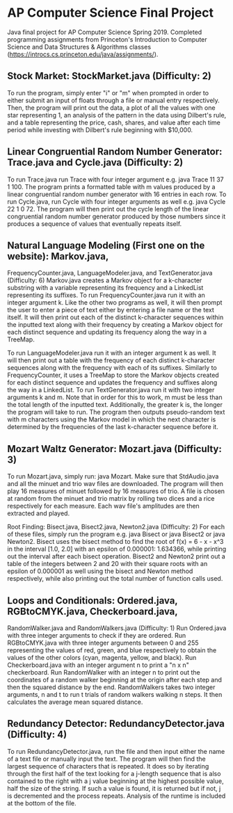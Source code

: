 # AP Computer Science Final Project
Java final project for AP Computer Science Spring 2019. Completed programming assignments from Princeton's Introduction to Computer Science and Data Structures &amp; Algorithms classes (https://introcs.cs.princeton.edu/java/assignments/). 

## Stock Market: StockMarket.java (Difficulty: 2)
To run the program, simply enter "i" or "m" when prompted in order to either
submit an input of floats through a file or manual entry respectively. Then,
the program will print out the data, a plot of all the values with one star
representing 1, an analysis of the pattern in the data using Dilbert's rule,
and a table representing the price, cash, shares, and value after each time
period while investing with Dilbert's rule beginning with $10,000.



## Linear Congruential Random Number Generator: Trace.java and Cycle.java (Difficulty: 2)
To run Trace.java run Trace with four integer argument e.g. java Trace 11 37
1 100. The program prints a formatted table with m values produced by a linear
congruential random number generator with 16 entries in each row. To run
Cycle.java, run Cycle with four integer arguments as well e.g. java Cycle 22 1
0 72. The program will then print out the cycle length of the linear
congruential random number generator produced by those numbers since it produces
a sequence of values that eventually repeats itself.



## Natural Language Modeling (First one on the website): Markov.java,
FrequencyCounter.java, LanguageModeler.java, and TextGenerator.java (Difficulty: 6)
Markov.java creates a Markov object for a k-character substring with a variable
representing its frequency and a LinkedList representing its suffixes. To run
FrequencyCounter.java run it with an integer argument k. Like the other
two programs as well, it will then prompt the user to enter a piece of text
either by entering a file name or the text itself. It will then print out each
of the distinct k-character sequences within the inputted text along with their
frequency by creating a Markov object for each distinct sequence and updating
its frequency along the way in a TreeMap.

To run LanguageModeler.java run it with an integer argument k as well. It will
then print out a table with the frequency of each distinct k-character sequences
along with the frequency with each of its suffixes. Similarly to FrequencyCounter,
it uses a TreeMap to store the Markov objects created for each distinct sequence
and updates the frequency and suffixes along the way in a LinkedList. To run
TextGenerator.java run it with two integer arguments k and m. Note that in order
for this to work, m must be less than the total length of the inputted text.
Additionally, the greater k is, the longer the program will take to run. The
program then outputs pseudo-random text with m characters using the Markov
model in which the next character is determined by the frequencies of the last
k-character sequence before it.



## Mozart Waltz Generator: Mozart.java (Difficulty: 3)
To run Mozart.java, simply run: java Mozart. Make sure that StdAudio.java and
all the minuet and trio wav files are downloaded. The program will then play 16
measures of minuet followed by 16 measures of trio. A file is chosen at random
from the minuet and trio matrix by rolling two dices and a rice respectively for
each measure. Each wav file's amplitudes are then extracted and played.



Root Finding: Bisect.java, Bisect2.java, Newton2.java (Difficulty: 2)
For each of these files, simply run the program e.g. java Bisect or java Bisect2
or java Newton2. Bisect uses the bisect method to find the root of f(x) = 6 - x - x^3
in the interval [1.0, 2.0] with an epsilon of 0.000001: 1.634366, while printing
out the interval after each bisect operation. Bisect2 and Newton2 print out
a table of the integers between 2 and 20 with their square roots with an epsilon
of 0.000001 as well using the bisect and Newton method respectively, while also
printing out the total number of function calls used.



## Loops and Conditionals: Ordered.java, RGBtoCMYK.java, Checkerboard.java,
RandomWalker.java and RandomWalkers.java (Difficulty: 1)
Run Ordered.java with three integer arguments to check if they are ordered.
Run RGBtoCMYK.java with three integer arguments between 0 and 255 representing
the values of red, green, and blue respectively to obtain the values of the other
colors (cyan, magenta, yellow, and black). Run Checkerboard.java with an integer
argument n to print a "n x n" checkerboard. Run RandomWalker with an integer n
to print out the coordinates of a random walker beginning at the origin after
each step and then the squared distance by the end. RandomWalkers takes two
integer arguments, n and t to run t trials of random walkers walking n steps.
It then calculates the average mean squared distance.



## Redundancy Detector: RedundancyDetector.java (Difficulty: 4)
To run RedundancyDetector.java, run the file and then input either the name of a
text file or manually input the text. The program will then find the largest
sequence of characters that is repeated. It does so by iterating through the
first half of the text looking for a j-length sequence that is also contained
to the right with a j value beginning at the highest possible value, half the
size of the string. If such a value is found, it is returned but if not, j is
decremented and the process repeats. Analysis of the runtime is included at the
bottom of the file.
